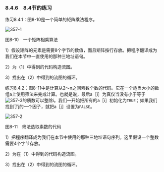 ### 8.4.6　8.4节的练习

练习8.4.1：图8-10是一个简单的矩阵乘法程序。

![357-1](../Images/image04552.jpeg)

图8-10　一个矩阵相乘算法

1）假设矩阵的元素是需要8个字节的数值，而且矩阵按行存放。把程序翻译成为我们在本节中一直使用的那种三地址语句。

2）为（1）中得到的代码构造流图。

3）找出在（2）中得到的流图的循环。

练习8.4.2：图8-11中是计算从2～n之间素数个数的代码。它在一个适当大小的数组a上使用筛法来完成计算。也就是说，最后a［i］为真仅当没有小于等于![357-3](../Images/image04553.jpeg)的质数可以整除i。我们一开始把所有的a［i］初始化为`TRUE`；如果我们找到了j的一个因子，就把a［j］设置为`FALSE`。

![357-2](../Images/image04554.jpeg)

图8-11　筛法选取素数的代码

1）把程序翻译成为我们在本节中使用的那种三地址语句序列。这里假设一个整数需要4个字节存放。

2）为在（1）中得到的代码构造流图。

3）找出在（2）中得到的流图的循环。